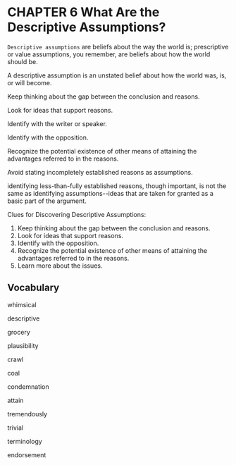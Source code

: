 # CHAPTER 6 What Are the Descriptive Assumptions?

`Descriptive assumptions` are beliefs about the way the world is; prescriptive or value assumptions, you remember, are beliefs about how the world should be.

A descriptive assumption is an unstated belief about how the world was, is, or will become.

Keep thinking about the gap between the conclusion and reasons.

Look for ideas that support reasons.

Identify with the writer or speaker.

Identify with the opposition.

Recognize the potential existence of other means of attaining the advantages referred to in the reasons.

Avoid stating incompletely established reasons as assumptions.

identifying less-than-fully established reasons, though important, is not the same as identifying assumptions--ideas that are taken for granted as a basic part of the argument.

Clues for Discovering Descriptive Assumptions:

1. Keep thinking about the gap between the conclusion and reasons.
2. Look for ideas that support reasons.
3. Identify with the opposition.
4. Recognize the potential existence of other means of attaining the advantages referred to in the reasons.
5. Learn more about the issues.



## Vocabulary

whimsical

descriptive

grocery

plausibility

crawl

coal

condemnation

attain

tremendously

trivial

terminology

endorsement

